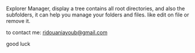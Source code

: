 Explorer Manager, display a tree contains all root directories, and also the subfolders, it can help you manage your folders and files. like edit on file or remove it.

to contact me: ridouaniayoub@gmail.com

good luck
